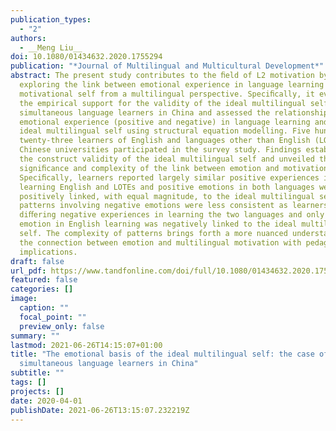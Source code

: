 ```yaml
---
publication_types:
  - "2"
authors:
  - __Meng Liu__
doi: 10.1080/01434632.2020.1755294
publication: "*Journal of Multilingual and Multicultural Development*"
abstract: The present study contributes to the ﬁeld of L2 motivation by
  exploring the link between emotional experience in language learning and
  motivational self from a multilingual perspective. Speciﬁcally, it evaluated
  the empirical support for the validity of the ideal multilingual self on
  simultaneous language learners in China and assessed the relationship between
  emotional experience (positive and negative) in language learning and the
  ideal multilingual self using structural equation modelling. Five hundred and
  twenty-three learners of English and languages other than English (LOTEs) in
  Chinese universities participated in the survey study. Findings established
  the construct validity of the ideal multilingual self and unveiled the
  signiﬁcance and complexity of the link between emotion and motivation.
  Speciﬁcally, learners reported largely similar positive experiences in
  learning English and LOTEs and positive emotions in both languages were
  positively linked, with equal magnitude, to the ideal multilingual self. The
  patterns involving negative emotions were less consistent as learners reported
  diﬀering negative experiences in learning the two languages and only negative
  emotion in English learning was negatively linked to the ideal multilingual
  self. The complexity of patterns brings forth a more nuanced understanding of
  the connection between emotion and multilingual motivation with pedagogical
  implications.
draft: false
url_pdf: https://www.tandfonline.com/doi/full/10.1080/01434632.2020.1755294
featured: false
categories: []
image:
  caption: ""
  focal_point: ""
  preview_only: false
summary: ""
lastmod: 2021-06-26T14:15:07+01:00
title: "The emotional basis of the ideal multilingual self: the case of
  simultaneous language learners in China"
subtitle: ""
tags: []
projects: []
date: 2020-04-01
publishDate: 2021-06-26T13:15:07.232219Z
---
```

